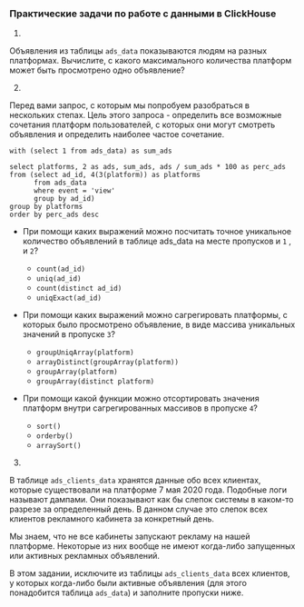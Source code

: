 ### Практические задачи по работе с данными в ClickHouse

1.
Объявления из таблицы `ads_data` показываются людям на разных платформах.
Вычислите, с какого максимального количества платформ может быть просмотрено одно объявление?

2.
Перед вами запрос, с которым мы попробуем разобраться в нескольких степах.
Цель этого запроса - определить все возможные сочетания платформ пользователей,
с которых они могут смотреть объявления и определить наиболее частое сочетание.
```
with (select 1 from ads_data) as sum_ads

select platforms, 2 as ads, sum_ads, ads / sum_ads * 100 as perc_ads
from (select ad_id, 4(3(platform)) as platforms
      from ads_data
      where event = 'view'
      group by ad_id)
group by platforms
order by perc_ads desc
```
- При помощи каких выражений можно посчитать точное уникальное количество объявлений
в таблице ads_data на месте пропусков и `1` , и `2`?

    - `count(ad_id)`
    - `uniq(ad_id)`
    - `count(distinct ad_id)`
    - `uniqExact(ad_id)`

- При помощи каких выражений можно сагрегировать платформы, с которых было просмотрено объявление, в виде массива уникальных значений в пропуске `3`?

    - `groupUniqArray(platform)`
    - `arrayDistinct(groupArray(platform))`
    - `groupArray(platform)`
    - `groupArray(distinct platform)`

- При помощи какой функции можно отсортировать значения платформ внутри сагрегированных массивов в пропуске `4`?

    - `sort()`
    - `orderby()`
    - `arraySort()`

3.
В таблице `ads_clients_data` хранятся данные обо всех клиентах, которые существовали на платформе 7 мая 2020 года.
Подобные логи называют дампами. Они показывают как бы слепок системы в каком-то разрезе за определенный день.
В данном случае это слепок всех клиентов рекламного кабинета за конкретный день.

Мы знаем,  что не все кабинеты запускают рекламу на нашей платформе.
Некоторые из них вообще не имеют когда-либо запущенных или активных рекламных объявлений.

В этом задании, исключите из таблицы `ads_clients_data` всех клиентов, у которых когда-либо были активные объявления
(для этого понадобится таблица `ads_data`) и заполните пропуски ниже.
